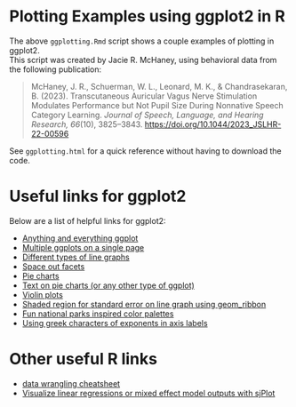 # Plotting Examples using ggplot2 in R

The above `ggplotting.Rmd` script shows a couple examples of plotting in ggplot2.
<br>
This script was created by Jacie R. McHaney, using behavioral data from the following publication:

>McHaney, J. R., Schuerman, W. L., Leonard, M. K., & Chandrasekaran, B. (2023). Transcutaneous Auricular Vagus Nerve Stimulation Modulates Performance but Not Pupil Size During Nonnative Speech Category Learning. *Journal of Speech, Language, and Hearing Research, 66*(10), 3825–3843. https://doi.org/10.1044/2023_JSLHR-22-00596

See `ggplotting.html` for a quick reference without having to download the code.

# Useful links for ggplot2

Below are a list of helpful links for ggplot2:

- [Anything and everything ggplot](http://www.cookbook-r.com/Graphs/)
- [Multiple ggplots on a single page](https://cran.r-project.org/web/packages/egg/vignettes/Ecosystem.html)
- [Different types of line graphs](http://www.sthda.com/english/wiki/ggplot2-line-types-how-to-change-line-types-of-a-graph-in-r-software)
- [Space out facets](https://stackoverflow.com/questions/3681647/ggplot-how-to-increase-spacing-between-faceted-plots)
- [Pie charts](http://www.sthda.com/english/wiki/ggplot2-pie-chart-quick-start-guide-r-software-and-data-visualization)
- [Text on pie charts (or any other type of ggplot)](https://stackoverflow.com/questions/16184188/ggplot-facet-piechart-placing-text-in-the-middle-of-pie-chart-slices)
- [Violin plots](http://www.sthda.com/english/wiki/ggplot2-violin-plot-quick-start-guide-r-software-and-data-visualization)
- [Shaded region for standard error on line graph using geom_ribbon](https://ggplot2.tidyverse.org/reference/geom_ribbon.html)
- [Fun national parks inspired color palettes](https://github.com/kevinsblake/NatParksPalettes)
- [Using greek characters of exponents in axis labels](https://www.dataanalytics.org.uk/axis-labels-in-r-plots-using-expression/#:~:text=Superscript%20is%20%E2%80%9Cstarted%E2%80%9D%20by%20the,then%20enclose%20it%20in%20quotes.)


# Other useful R links

- [data wrangling cheatsheet](chrome-extension://efaidnbmnnnibpcajpcglclefindmkaj/https://www.rstudio.com/wp-content/uploads/2015/02/data-wrangling-cheatsheet.pdf)
- [Visualize linear regressions or mixed effect model outputs with sjPlot](chrome-extension://efaidnbmnnnibpcajpcglclefindmkaj/https://cran.r-project.org/web/packages/sjPlot/sjPlot.pdf)

